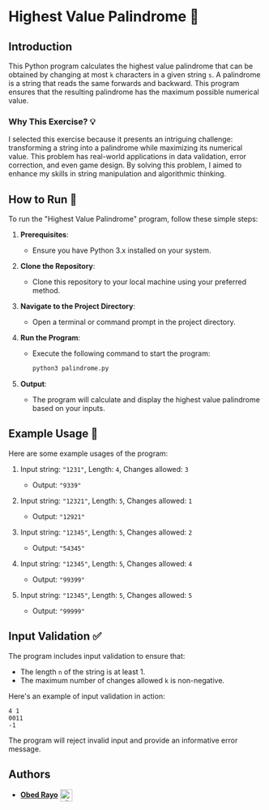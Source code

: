 # Highest Value Palindrome 🌟

## Introduction

This Python program calculates the highest value palindrome that can be obtained by changing at most `k` characters in a given string `s`. A palindrome is a string that reads the same forwards and backward. This program ensures that the resulting palindrome has the maximum possible numerical value.

### Why This Exercise? 💡

I selected this exercise because it presents an intriguing challenge: transforming a string into a palindrome while maximizing its numerical value. This problem has real-world applications in data validation, error correction, and even game design. By solving this problem, I aimed to enhance my skills in string manipulation and algorithmic thinking.

## How to Run 🚀

To run the "Highest Value Palindrome" program, follow these simple steps:

1. **Prerequisites**:
   - Ensure you have Python 3.x installed on your system.

2. **Clone the Repository**:
   - Clone this repository to your local machine using your preferred method.

3. **Navigate to the Project Directory**:
   - Open a terminal or command prompt in the project directory.

4. **Run the Program**:
   - Execute the following command to start the program:

     ```bash
     python3 palindrome.py
     ```

5. **Output**:
   - The program will calculate and display the highest value palindrome based on your inputs.

## Example Usage 📝

Here are some example usages of the program:

1. Input string: `"1231"`, Length: `4`, Changes allowed: `3`
   - Output: `"9339"`

2. Input string: `"12321"`, Length: `5`, Changes allowed: `1`
   - Output: `"12921"`

3. Input string: `"12345"`, Length: `5`, Changes allowed: `2`
   - Output: `"54345"`

4. Input string: `"12345"`, Length: `5`, Changes allowed: `4`
   - Output: `"99399"`

5. Input string: `"12345"`, Length: `5`, Changes allowed: `5`
   - Output: `"99999"`

## Input Validation ✅

The program includes input validation to ensure that:
- The length `n` of the string is at least 1.
- The maximum number of changes allowed `k` is non-negative.

Here's an example of input validation in action:

```plaintext
4 1
0011
-1
```

The program will reject invalid input and provide an informative error message.

## Authors

* [**Obed Rayo**](https://github.com/ObedRav) <a href="https://github.com/ObedRav" rel="nofollow"><img align="center" alt="github" src="https://www.vectorlogo.zone/logos/github/github-tile.svg" height="24" /></a>

